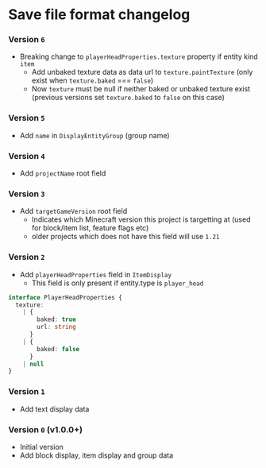 # Save file format changelog

### Version `6`

- Breaking change to `playerHeadProperties.texture` property if entity kind `item`
  - Add unbaked texture data as data url to `texture.paintTexture` (only exist when `texture.baked` === `false`)
  - Now `texture` must be null if neither baked or unbaked texture exist (previous versions set `texture.baked` to `false` on this case)

### Version `5`

- Add `name` in `DisplayEntityGroup` (group name)

### Version `4`

- Add `projectName` root field

### Version `3`

- Add `targetGameVersion` root field
  - Indicates which Minecraft version this project is targetting at (used for block/item list, feature flags etc)
  - older projects which does not have this field will use `1.21`

### Version `2`

- Add `playerHeadProperties` field in `ItemDisplay`
  - This field is only present if entity.type is `player_head`

```ts
interface PlayerHeadProperties {
  texture:
    | {
        baked: true
        url: string
      }
    | {
        baked: false
      }
    | null
}
```

### Version `1`

- Add text display data

### Version `0` (v1.0.0+)

- Initial version
- Add block display, item display and group data
